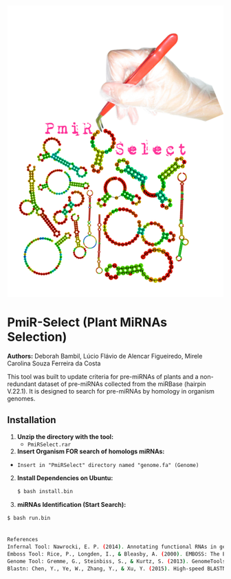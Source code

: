  ![name-of-you-image](https://github.com/DeborahBambil/figs/blob/main/Fig1.png?raw=true)

# PmiR-Select (Plant MiRNAs Selection)

**Authors:** Deborah Bambil, Lúcio Flávio de Alencar Figueiredo, Mirele Carolina Souza Ferreira da Costa

This tool was built to update criteria for pre-miRNAs of plants and a non-redundant dataset of pre-miRNAs collected from the miRBase (hairpin V.22.1). It is designed to search for pre-miRNAs by homology in organism genomes.

## Installation

1. **Unzip the directory with the tool:**
   - `PmiRSelect.rar`
3. **Insert Organism FOR search of homologs miRNAs:**

- `Insert in "PmiRSelect" directory named "genome.fa" (Genome)`

2. **Install Dependencies on Ubuntu:**
   ```bash
   $ bash install.bin

 2. **miRNAs Identification (Start Search):**
   ```bash
   $ bash run.bin


References
Infernal Tool: Nawrocki, E. P. (2014). Annotating functional RNAs in genomes using Infernal. In RNA Sequence, Structure, and Function: Computational and Bioinformatic Methods (pp. 163-197). Humana Press, Totowa, NJ.
Emboss Tool: Rice, P., Longden, I., & Bleasby, A. (2000). EMBOSS: The European Molecular Biology Open Software Suite. Trends in Genetics, 16(6), 276-277.
Genome Tool: Gremme, G., Steinbiss, S., & Kurtz, S. (2013). GenomeTools: A comprehensive software library for efficient processing of structured genome annotations. IEEE/ACM Transactions on Computational Biology and Bioinformatics, 10(3), 645-656.
Blastn: Chen, Y., Ye, W., Zhang, Y., & Xu, Y. (2015). High-speed BLASTN: An accelerated MegaBLAST search tool. Nucleic Acids Research, 43(16), 7762-7768.
